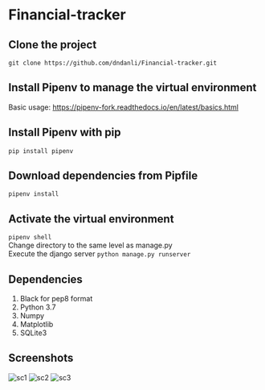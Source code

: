 # Financial-tracker
## Clone the project
`git clone https://github.com/dndanli/Financial-tracker.git`

<!-- ## Dependencies -->

## Install Pipenv to manage the virtual environment  
Basic usage: https://pipenv-fork.readthedocs.io/en/latest/basics.html

## Install Pipenv with pip
`pip install pipenv`
## Download dependencies from Pipfile
`pipenv install`
## Activate the virtual environment
`pipenv shell`  
Change directory to the same level as manage.py    
Execute the django server `python manage.py runserver`  

## Dependencies
1. Black for pep8 format  
2. Python 3.7  
3. Numpy  
4. Matplotlib  
5. SQLite3  

## Screenshots
![sc1](https://user-images.githubusercontent.com/73452073/145760012-3e911f38-255e-4bc6-a3c7-1b18d5898bb1.png)
![sc2](https://user-images.githubusercontent.com/73452073/145760015-514802c5-120c-4a2c-8a90-a01821cb9547.png)
![sc3](https://user-images.githubusercontent.com/73452073/145760022-f1b1e62d-2c0d-431c-b45d-2bce43215631.png)
